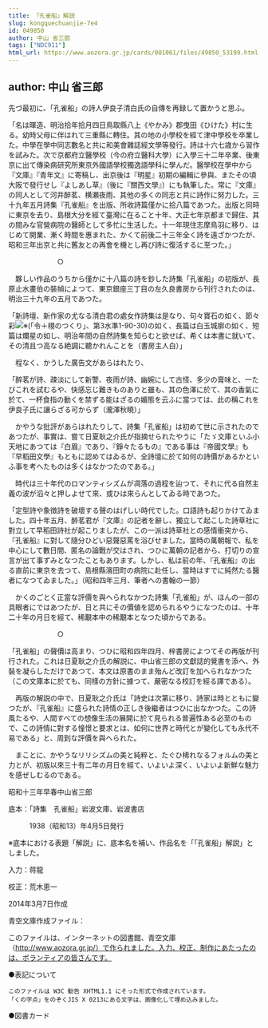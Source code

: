 ```yaml
---
title: 「孔雀船」解説
slug: kongquechuanjie-7e4
id: 049850
author: 中山 省三郎
tags: ["NDC911"]
html_url: https://www.aozora.gr.jp/cards/001061/files/49850_53199.html
---
```


## author: 中山 省三郎

先づ最初に、「孔雀船」の詩人伊良子清白氏の自傳を再録して置かうと思ふ。


「名は暉造、明治拾年拾月四日鳥取縣八上《やかみ》郡曳田《ひけた》村に生る。幼時父母に伴はれて三重縣に轉住。其の地の小學校を經て津中學校を卒業した。中學在學中同志數名と共に和美會雜誌經文學等發行。詩は十六七歳から習作を試みた。次で京都府立醫學校（今の府立醫科大學）に入學三十二年卒業、後東京に出て傳染病研究所東京外國語學校獨逸語學科に學んだ。醫學校在學中から『文庫』『青年文』に寄稿し、出京後は『明星』初期の編輯に參與、またその頃大阪で發行せし『よしあし草』（後に『關西文學』）にも執筆した。常に『文庫』の同人として河井醉茗、横瀬夜雨、其他の多くの同志と共に詩作に努力した。三十九年五月詩集『孔雀船』を出版、所收詩篇僅かに拾八篇であつた。出版と同時に東京を去り、島根大分を經て臺灣に在ること十年、大正七年京都まで歸住、其の間みな官營病院の醫師として多忙に生活した。十一年現住志摩鳥羽に移り、はじめて開業、漸く時間を惠まれた、かくて前後二十三年全く詩を遠ざかつたが、昭和三年出京と共に舊友との再會を機とし再び詩に復活するに至つた。」





　　　　　　　○



　夥しい作品のうちから僅かに十八篇の詩を鈔した詩集「孔雀船」の初版が、長原止水畫伯の裝幀によつて、東京銀座三丁目の左久良書房から刊行されたのは、明治三十九年の五月であつた。


「新詩壇、新作家の尤なる清白君の處女作詩集は是なり、句々寶石の如く、節々彩![※(「令＋栩のつくり」、第3水準1-90-30)](https://www.aozora.gr.jp/cards/001061/files/../../../gaiji/1-90/1-90-30.png)の如く、長篇は白玉城廓の如く、短篇は爛星の如し、明治年間の自然詩集を知らむと欲せば、希くは本書に就いて、その清且つ高なる絶調に聽かれんことを（書房主人白）」



　程なく、かうした廣告文があらはれたり、


「醉茗が詩、疎淡にして新警、夜雨が詩、幽婉にして古怪、多少の膏味と、一たびこれを試むるや、快感忘じ難きものありと雖も、其の色澤に於て、其の香氣に於て、一杯食指の動くを禁ずる能はざるの媚態を云ふに當つては、此の稱これを伊良子氏に讓らざる可からず（瀧澤秋曉）」



　かやうな批評があらはれたりして、詩集「孔雀船」は初めて世に示されたのであつたが、事實は、嘗て日夏耿之介氏が指摘せられたやうに「たゞ文庫といふ小天地にあつては『白眉』であり、『錚々たるもの』である事は『帝國文學』も『早稻田文學』もともに認めてはゐるが、全詩壇に於て如何の詩價があるかといふ事を考へたものは多くはなかつたのである。」

　時代は三十年代のロマンティシズムが凋落の過程を辿つて、それに代る自然主義の波が滔々と押しよせて來、或ひは來らんとしてゐる時であつた。


「定型詩や象徴詩を破壞する聲のはげしい時代でした。口語詩も起りかけてゐました。四十年五月、醉茗君が『文庫』の記者を辭し、獨立して起こした詩草社に對立して早稻田詩社が起こりましたが、この一派は詩草社との感情衝突から、『孔雀船』に對して隨分ひどい惡聲惡罵を浴びせました。當時の萬朝報で、私を中心にして數日間、匿名の論戰が交はされ、つひに萬朝の記者から、打切りの宣言が出て事ずみとなつたこともあります。しかし、私は前の年、『孔雀船』の出る直前に東京を去つて、島根縣濱田町の病院に赴任し、當時はすでに純然たる醫者になつてゐました。」（昭和四年三月、筆者への書翰の一節）



　かくのごとく正當な評價を與へられなかつた詩集「孔雀船」が、ほんの一部の具眼者にではあつたが、日と共にその價値を認められるやうになつたのは、十年二十年の月日を經て、稀覯本中の稀覯本となつた頃からである。



　　　　　　　○



「孔雀船」の聲價は高まり、つひに昭和四年四月、梓書房によつてその再版が刊行された。これは日夏耿之介氏の解説に、中山省三郎の文獻誌的覺書を添へ、外裝を凝らしただけであつて、本文は原書のまま殆んど改訂を加へられなかつた（この文庫本に於ても、同樣の方針に據つて、嚴密なる校訂を經る譯である）。

　再版の解説の中で、日夏耿之介氏は「詩史は次第に移り、詩家は時とともに變つたが、『孔雀船』に盛られた詩情の正しき後繼者はつひに出なかつた。この詩風たるや、人間すべての想像生活の展開に於て見られる普遍性ある必至のもので、この詩情に對する憧憬と要求とは、如何に世界と時代とが變化しても永代不易である」と、周到な評價を與へられた。

　まことに、かやうなリリシズムの美と純粹と、たぐひ稀れなるフォルムの美と力とが、初版以來三十有二年の月日を經て、いよいよ深く、いよいよ新鮮な魅力を感ぜしむるのである。



昭和十三年早春中山省三郎














底本：「詩集　孔雀船」岩波文庫、岩波書店

　　　1938（昭和13）年4月5日発行

※底本における表題「解説」に、底本名を補い、作品名を「「孔雀船」解説」としました。

入力：蒋龍

校正：荒木恵一

2014年3月7日作成

青空文庫作成ファイル：

このファイルは、インターネットの図書館、青空文庫（http://www.aozora.gr.jp/）で作られました。入力、校正、制作にあたったのは、ボランティアの皆さんです。











●表記について


	このファイルは W3C 勧告 XHTML1.1 にそった形式で作成されています。
	「くの字点」をのぞくJIS X 0213にある文字は、画像化して埋め込みました。







●図書カード